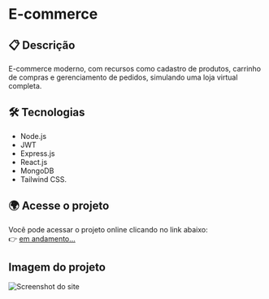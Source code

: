 # E-commerce

## 📋 Descrição

E-commerce moderno, com recursos como cadastro de produtos, carrinho de compras e gerenciamento de pedidos, simulando uma loja virtual completa.

## 🛠️ Tecnologias

- Node.js
- JWT
- Express.js
- React.js
- MongoDB
- Tailwind CSS.

## 🌍 Acesse o projeto

Você pode acessar o projeto online clicando no link abaixo:  
👉  [em andamento...](#)

## Imagem do projeto
   
![Screenshot do site](./src/assets/imagemSite.png)
